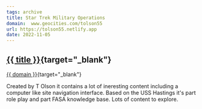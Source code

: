 ```yaml
---
tags: archive
title: Star Trek Military Operations
domain:  www.geocities.com/tolson55
url: https://tolson55.netlify.app
date: 2022-11-05
---
```

## [{{ title }}]({{url}}){target="_blank"}
[{{ domain }}]({{url}}){target="_blank"}

Created by T Olson it contains a lot of ineresting content including a computer like site navigation interface. Based on the USS Hastings it's part role play and part FASA knowledge base. Lots of content to explore.

